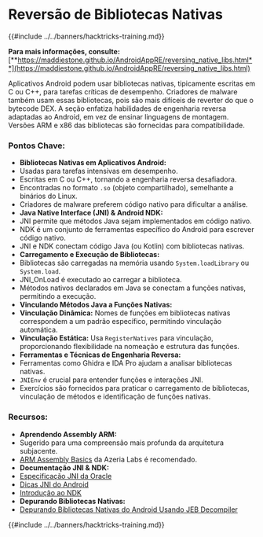 # Reversão de Bibliotecas Nativas

{{#include ../../banners/hacktricks-training.md}}

**Para mais informações, consulte:** [**https://maddiestone.github.io/AndroidAppRE/reversing_native_libs.html**](https://maddiestone.github.io/AndroidAppRE/reversing_native_libs.html)

Aplicativos Android podem usar bibliotecas nativas, tipicamente escritas em C ou C++, para tarefas críticas de desempenho. Criadores de malware também usam essas bibliotecas, pois são mais difíceis de reverter do que o bytecode DEX. A seção enfatiza habilidades de engenharia reversa adaptadas ao Android, em vez de ensinar linguagens de montagem. Versões ARM e x86 das bibliotecas são fornecidas para compatibilidade.

### Pontos Chave:

- **Bibliotecas Nativas em Aplicativos Android:**
- Usadas para tarefas intensivas em desempenho.
- Escritas em C ou C++, tornando a engenharia reversa desafiadora.
- Encontradas no formato `.so` (objeto compartilhado), semelhante a binários do Linux.
- Criadores de malware preferem código nativo para dificultar a análise.
- **Java Native Interface (JNI) & Android NDK:**
- JNI permite que métodos Java sejam implementados em código nativo.
- NDK é um conjunto de ferramentas específico do Android para escrever código nativo.
- JNI e NDK conectam código Java (ou Kotlin) com bibliotecas nativas.
- **Carregamento e Execução de Bibliotecas:**
- Bibliotecas são carregadas na memória usando `System.loadLibrary` ou `System.load`.
- JNI_OnLoad é executado ao carregar a biblioteca.
- Métodos nativos declarados em Java se conectam a funções nativas, permitindo a execução.
- **Vinculando Métodos Java a Funções Nativas:**
- **Vinculação Dinâmica:** Nomes de funções em bibliotecas nativas correspondem a um padrão específico, permitindo vinculação automática.
- **Vinculação Estática:** Usa `RegisterNatives` para vinculação, proporcionando flexibilidade na nomeação e estrutura das funções.
- **Ferramentas e Técnicas de Engenharia Reversa:**
- Ferramentas como Ghidra e IDA Pro ajudam a analisar bibliotecas nativas.
- `JNIEnv` é crucial para entender funções e interações JNI.
- Exercícios são fornecidos para praticar o carregamento de bibliotecas, vinculação de métodos e identificação de funções nativas.

### Recursos:

- **Aprendendo Assembly ARM:**
- Sugerido para uma compreensão mais profunda da arquitetura subjacente.
- [ARM Assembly Basics](https://azeria-labs.com/writing-arm-assembly-part-1/) da Azeria Labs é recomendado.
- **Documentação JNI & NDK:**
- [Especificação JNI da Oracle](https://docs.oracle.com/javase/7/docs/technotes/guides/jni/spec/jniTOC.html)
- [Dicas JNI do Android](https://developer.android.com/training/articles/perf-jni)
- [Introdução ao NDK](https://developer.android.com/ndk/guides/)
- **Depurando Bibliotecas Nativas:**
- [Depurando Bibliotecas Nativas do Android Usando JEB Decompiler](https://medium.com/@shubhamsonani/how-to-debug-android-native-libraries-using-jeb-decompiler-eec681a22cf3)

{{#include ../../banners/hacktricks-training.md}}
